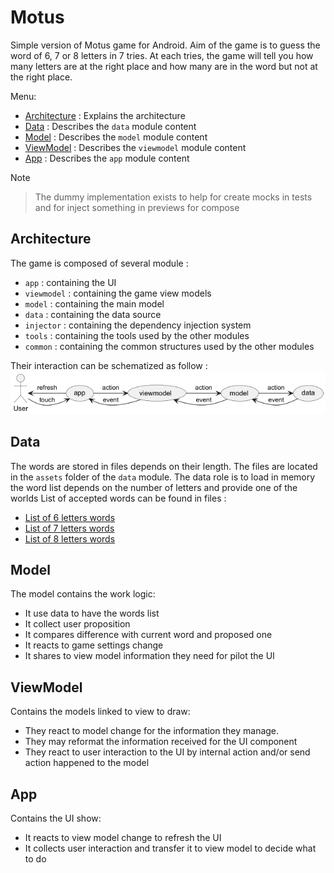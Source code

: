 # Motus

Simple version of Motus game for Android.
Aim of the game is to guess the word of 6, 7 or 8 letters in 7 tries.
At each tries, the game will tell you how many letters are at the right place and how many are in
the word but not at the right place.

Menu:

* [Architecture](#architecture) : Explains the architecture
* [Data](#data) : Describes the `data` module content
* [Model](#model) : Describes the `model` module content
* [ViewModel](#viewmodel) : Describes the `viewmodel` module content
* [App](#app) : Describes the `app` module content

Note
> The dummy implementation exists to help for create mocks in tests and for inject something in
> previews for compose

## Architecture

The game is composed of several module :

- `app` : containing the UI
- `viewmodel` : containing the game view models
- `model` : containing the main model
- `data` : containing the data source
- `injector` : containing the dependency injection system
- `tools` : containing the tools used by the other modules
- `common` : containing the common structures used by the other modules

Their interaction can be schematized as follow :
![Interaction between modules](doc/ModulesInteraction.png)

## Data

The words are stored in files depends on their length.
The files are located in the `assets` folder of the `data` module.
The data role is to load in memory the word list depends on the number of letters and provide one of
the worlds
List of accepted words can be found in files :

* [List of 6 letters words](data/src/main/assets/words/words_6_letters)
* [List of 7 letters words](data/src/main/assets/words/words_7_letters)
* [List of 8 letters words](data/src/main/assets/words/words_8_letters)

## Model

The model contains the work logic:

* It use data to have the words list
* It collect user proposition
* It compares difference with current word and proposed one
* It reacts to game settings change
* It shares to view model information they need for pilot the UI

## ViewModel

Contains the models linked to view to draw:

* They react to model change for the information they manage.
* They may reformat the information received for the UI component
* They react to user interaction to the UI by internal action and/or send action happened to the
  model

## App

Contains the UI show:

* It reacts to view model change to refresh the UI
* It collects user interaction and transfer it to view model to decide what to do
